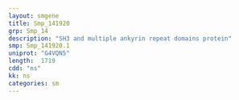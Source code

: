 ```yaml
---
layout: smgene
title: Smp_141920
grp: Smp_14
description: "SH3 and multiple ankyrin repeat domains protein"
smp: Smp_141920.1
uniprot: "G4VQN5"
length:  1719
cdd: "ns"
kk: ns
categories: sm
---
```

